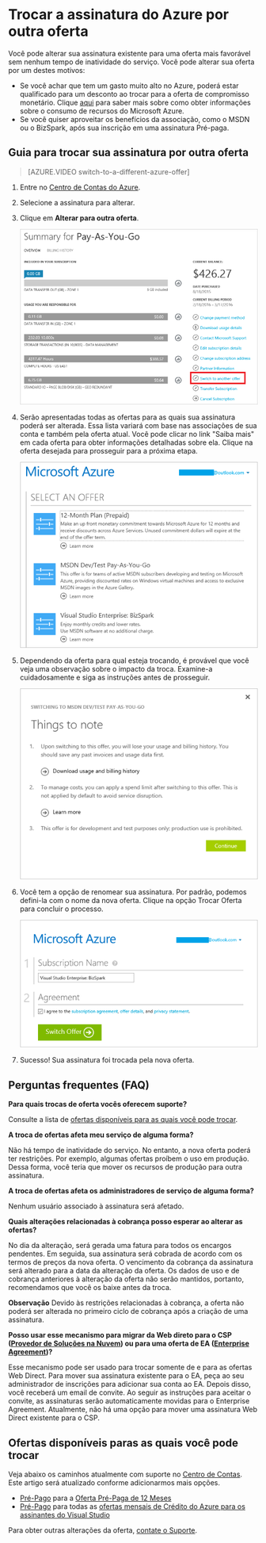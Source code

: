 <properties
	pageTitle="Trocar a assinatura do Azure por outra oferta | Microsoft Azure"
	description="Saiba mais sobre como alterar sua assinatura do Azure e troque por uma oferta do Azure diferente usando o portal de gerenciamento de assinaturas"
	services=""
	documentationCenter=""
	authors="genlin"
	manager="msmbaldwin"
	editor="n/a"
	tags="billing,top-support-issue"/>

<tags
	ms.service="billing"
	ms.workload="na"
	ms.tgt_pltfrm="na"
	ms.devlang="na"
	ms.topic="article"
	ms.date="07/21/2016"
	ms.author="genli"/>

# Trocar a assinatura do Azure por outra oferta

Você pode alterar sua assinatura existente para uma oferta mais favorável sem nenhum tempo de inatividade do serviço. Você pode alterar sua oferta por um destes motivos:

-	Se você achar que tem um gasto muito alto no Azure, poderá estar qualificado para um desconto ao trocar para a oferta de compromisso monetário. Clique [aqui](billing-usage-rate-card-overview.md) para saber mais sobre como obter informações sobre o consumo de recursos do Microsoft Azure.
-	Se você quiser aproveitar os benefícios da associação, como o MSDN ou o BizSpark, após sua inscrição em uma assinatura Pré-paga.

## Guia para trocar sua assinatura por outra oferta

> [AZURE.VIDEO switch-to-a-different-azure-offer]

1.	Entre no [Centro de Contas do Azure](https://account.windowsazure.com/Subscriptions).
2.	Selecione a assinatura para alterar.
3.	Clique em **Alterar para outra oferta**.

	![switchbutton](.\media\billing-how-to-switch-azure-offer\switchbutton.png)
4.	Serão apresentadas todas as ofertas para as quais sua assinatura poderá ser alterada. Essa lista variará com base nas associações de sua conta e também pela oferta atual. Você pode clicar no link "Saiba mais" em cada oferta para obter informações detalhadas sobre ela. Clique na oferta desejada para prosseguir para a próxima etapa.

	![selectoffer](.\media\billing-how-to-switch-azure-offer\selectoffer.png)
5.	Dependendo da oferta para qual esteja trocando, é provável que você veja uma observação sobre o impacto da troca. Examine-a cuidadosamente e siga as instruções antes de prosseguir.

	![thingstonote](.\media\billing-how-to-switch-azure-offer\thingstonote.png)
6.	Você tem a opção de renomear sua assinatura. Por padrão, podemos defini-la com o nome da nova oferta. Clique na opção Trocar Oferta para concluir o processo.

	![confirmpage](.\media\billing-how-to-switch-azure-offer\confirmpage.png)
7.	Sucesso! Sua assinatura foi trocada pela nova oferta.

## Perguntas frequentes (FAQ)

**Para quais trocas de oferta vocês oferecem suporte?**

Consulte a lista de [ofertas disponíveis para as quais você pode trocar](#available-offers-you-can-switch-to).

**A troca de ofertas afeta meu serviço de alguma forma?**

Não há tempo de inatividade do serviço. No entanto, a nova oferta poderá ter restrições. Por exemplo, algumas ofertas proíbem o uso em produção. Dessa forma, você teria que mover os recursos de produção para outra assinatura.

**A troca de ofertas afeta os administradores de serviço de alguma forma?**

Nenhum usuário associado à assinatura será afetado.

**Quais alterações relacionadas à cobrança posso esperar ao alterar as ofertas?**

No dia da alteração, será gerada uma fatura para todos os encargos pendentes. Em seguida, sua assinatura será cobrada de acordo com os termos de preços da nova oferta. O vencimento da cobrança da assinatura será alterado para a data da alteração da oferta. Os dados de uso e de cobrança anteriores à alteração da oferta não serão mantidos, portanto, recomendamos que você os baixe antes da troca.

**Observação** Devido às restrições relacionadas à cobrança, a oferta não poderá ser alterada no primeiro ciclo de cobrança após a criação de uma assinatura.

**Posso usar esse mecanismo para migrar da Web direto para o CSP ([Provedor de Soluções na Nuvem](https://partner.microsoft.com/Solutions/cloud-reseller-overview)) ou para uma oferta de EA ([Enterprise Agreement](https://azure.microsoft.com/pricing/enterprise-agreement/))?**

Esse mecanismo pode ser usado para trocar somente de e para as ofertas Web Direct. Para mover sua assinatura existente para o EA, peça ao seu administrador de inscrições para adicionar sua conta ao EA. Depois disso, você receberá um email de convite. Ao seguir as instruções para aceitar o convite, as assinaturas serão automaticamente movidas para o Enterprise Agreement. Atualmente, não há uma opção para mover uma assinatura Web Direct existente para o CSP.

## Ofertas disponíveis paras as quais você pode trocar

Veja abaixo os caminhos atualmente com suporte no [Centro de Contas](https://account.windowsazure.com/Subscriptions). Este artigo será atualizado conforme adicionarmos mais opções.

-	[Pré-Pago](https://azure.microsoft.com/offers/ms-azr-0003p/) para a [Oferta Pré-Paga de 12 Meses](https://azure.microsoft.com/offers/ms-azr-0026p/)
-	[Pré-Pago](https://azure.microsoft.com/offers/ms-azr-0003p/) para todas as [ofertas mensais de Crédito do Azure para os assinantes do Visual Studio](https://azure.microsoft.com/pricing/member-offers/msdn-benefits-details/)

Para obter outras alterações da oferta, [contate o Suporte](http://go.microsoft.com/fwlink/?LinkID=619338).

<!---HONumber=AcomDC_0727_2016-->